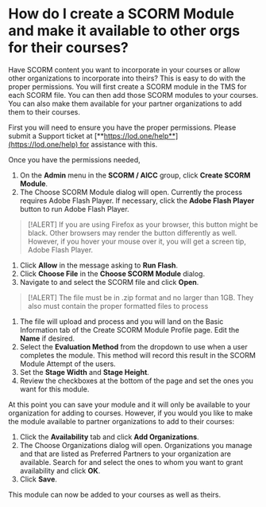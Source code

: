 # How do I create a SCORM Module and make it available to other orgs for their courses?

Have SCORM content you want to incorporate in your courses or allow other organizations to incorporate into theirs? This is easy to do with the proper permissions. You will first create a SCORM module in the TMS for each SCORM file. You can then add those SCORM modules to your courses. You can also make them available for your partner organizations to add them to their courses. 

First you will need to ensure you have the proper permissions. Please submit a Support ticket at [**https://lod.one/help**](https://lod.one/help) for assistance with this.

Once you have the permissions needed,

1. On the **Admin** menu in the **SCORM / AICC** group, click **Create SCORM Module**.
1. The Choose SCORM Module dialog will open. Currently the process requires Adobe Flash Player. If necessary, click the **Adobe Flash Player** button to run Adobe Flash Player. 

>[!ALERT] If you are using Firefox as your browser, this button might be black. Other browsers may render the button differently as well. However, if you hover your mouse over it, you will get a screen tip, Adobe Flash Player.

1. Click **Allow** in the message asking to **Run Flash**.
1. Click **Choose File** in the **Choose SCORM Module** dialog.
1. Navigate to and select the SCORM file and click **Open**. 

>[!ALERT] The file must be in .zip format and no larger than 1GB. They also must contain the proper formatted files to process

1. The file will upload and process and you will land on the Basic Information tab of the Create SCORM Module Profile page. Edit the **Name** if desired.
1. Select the **Evaluation Method** from the dropdown to use when a user completes the module. This method will record this result in the SCORM Module Attempt of the users.
1. Set the **Stage Width** and **Stage Height**.
1. Review the checkboxes at the bottom of the page and set the ones you want for this module.

At this point you can save your module and it will only be available to your organization for adding to courses. However, if you would you like to make the module available to partner organizations to add to their courses:

1. Click the **Availability** tab and click **Add Organizations**.
1. The Choose Organizations dialog will open. Organizations you manage and that are listed as Preferred Partners to your organization are available. Search for and select the ones to whom you want to grant availability and click **OK**.
1. Click **Save**.

This module can now be added to your courses as well as theirs.
